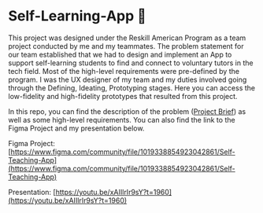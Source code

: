 # Self-Learning-App 📲

This project was designed under the Reskill American Program as a team project conducted by me and my teammates. The problem statement for our team established that we had to design and implement an App to support self-learning students to find and connect to voluntary tutors in the tech field. Most of the high-level requirements were pre-defined by the program. I was the UX designer of my team and my duties involved going through the Defining, Ideating, Prototyping stages. Here you can access the low-fidelity and high-fidelity prototypes that resulted from this project.

In this repo, you can find the description of the problem ([Project Brief](https://github.com/pradoprojects/Self-Learning-App/blob/main/Project%20Brief%20-%20Asana.pdf)) as well as some high-level requirements. You can also find the link to the Figma Project and my presentation below.

Figma Project: [https://www.figma.com/community/file/1019338854923042861/Self-Teaching-App](https://www.figma.com/community/file/1019338854923042861/Self-Teaching-App)

Presentation: [https://youtu.be/xAIIlrIr9sY?t=1960](https://youtu.be/xAIIlrIr9sY?t=1960)
